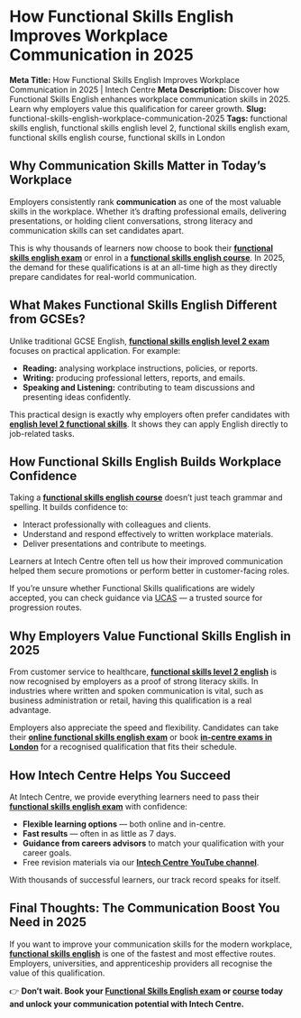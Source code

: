 # How Functional Skills English Improves Workplace Communication in 2025

**Meta Title:** How Functional Skills English Improves Workplace Communication in 2025 | Intech Centre
**Meta Description:** Discover how Functional Skills English enhances workplace communication skills in 2025. Learn why employers value this qualification for career growth.
**Slug:** functional-skills-english-workplace-communication-2025
**Tags:** functional skills english, functional skills english level 2, functional skills english exam, functional skills english course, functional skills in London

## Why Communication Skills Matter in Today’s Workplace

Employers consistently rank **communication** as one of the most valuable skills in the workplace. Whether it’s drafting professional emails, delivering presentations, or holding client conversations, strong literacy and communication skills can set candidates apart.

This is why thousands of learners now choose to book their **[functional skills english exam](https://www.intechcentre.com/functional-skills-english-level-2-exam)** or enrol in a **[functional skills english course](https://www.intechcentre.com/functional-skills-english-online-course)**. In 2025, the demand for these qualifications is at an all-time high as they directly prepare candidates for real-world communication.

## What Makes Functional Skills English Different from GCSEs?

Unlike traditional GCSE English, **[functional skills english level 2 exam](https://www.intechcentre.com/functional-skills-english-level-2-exam)** focuses on practical application. For example:

* **Reading:** analysing workplace instructions, policies, or reports.
* **Writing:** producing professional letters, reports, and emails.
* **Speaking and Listening:** contributing to team discussions and presenting ideas confidently.

This practical design is exactly why employers often prefer candidates with **[english level 2 functional skills](https://www.intechcentre.com/pass-functional-skills)**. It shows they can apply English directly to job-related tasks.

## How Functional Skills English Builds Workplace Confidence

Taking a **[functional skills english course](https://www.intechcentre.com/functional-skills-english-online-course)** doesn’t just teach grammar and spelling. It builds confidence to:

* Interact professionally with colleagues and clients.
* Understand and respond effectively to written workplace materials.
* Deliver presentations and contribute to meetings.

Learners at Intech Centre often tell us how their improved communication helped them secure promotions or perform better in customer-facing roles.

If you’re unsure whether Functional Skills qualifications are widely accepted, you can check guidance via [UCAS](https://www.ucas.com/further-education/post-16-qualifications/what-are-functional-skills) — a trusted source for progression routes.

## Why Employers Value Functional Skills English in 2025

From customer service to healthcare, **[functional skills level 2 english](https://www.intechcentre.com/book-functional-skills-exam)** is now recognised by employers as a proof of strong literacy skills. In industries where written and spoken communication is vital, such as business administration or retail, having this qualification is a real advantage.

Employers also appreciate the speed and flexibility. Candidates can take their **[online functional skills english exam](https://www.intechcentre.com/online-functional-skills-english-exam)** or book **[in-centre exams in London](https://www.intechcentre.com/in-centre-functional-skills-exams-in-london)** for a recognised qualification that fits their schedule.

## How Intech Centre Helps You Succeed

At Intech Centre, we provide everything learners need to pass their **[functional skills english exam](https://www.intechcentre.com/book-functional-skills-exam)** with confidence:

* **Flexible learning options** — both online and in-centre.
* **Fast results** — often in as little as 7 days.
* **Guidance from careers advisors** to match your qualification with your career goals.
* Free revision materials via our **[Intech Centre YouTube channel](https://www.youtube.com/@intechcentre)**.

With thousands of successful learners, our track record speaks for itself.

## Final Thoughts: The Communication Boost You Need in 2025

If you want to improve your communication skills for the modern workplace, **[functional skills english](https://www.intechcentre.com/functional-skills-course)** is one of the fastest and most effective routes. Employers, universities, and apprenticeship providers all recognise the value of this qualification.

👉 **Don’t wait. Book your [Functional Skills English exam](https://www.intechcentre.com/book-functional-skills-exam) or [course](https://www.intechcentre.com/functional-skills-english-online-course) today and unlock your communication potential with Intech Centre.**

